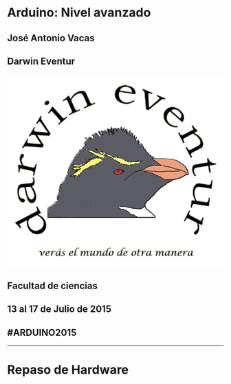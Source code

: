 # Arduino: Nivel avanzado


## José Antonio Vacas
## Darwin Eventur
![logo](images/darwincolorv2.png)
## Facultad de ciencias
## 13 al 17 de Julio de 2015 
##								#ARDUINO2015

* * * 

# Repaso de Hardware